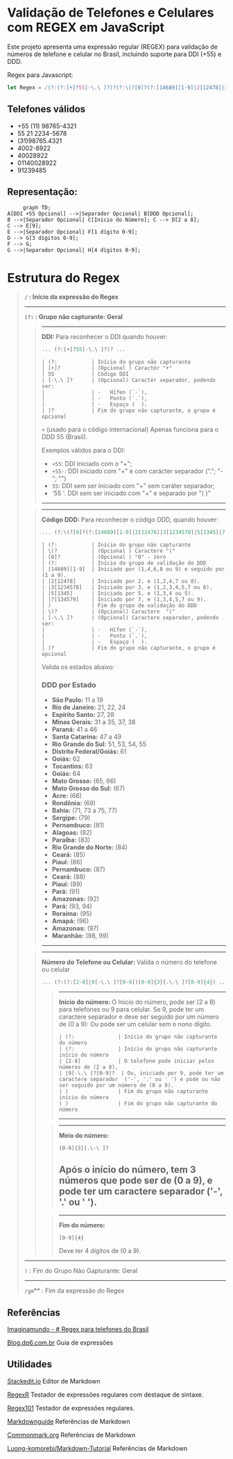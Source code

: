 
# Validação de Telefones e Celulares com REGEX em JavaScript

Este projeto apresenta uma expressão regular (REGEX) para validação de números de telefone e celular no Brasil, incluindo suporte para DDI (+55) e DDD.





Regex para Javascript:
```javascript
let Regex = /(?:(?:[+]?55[-\.\ ]?)?(?:\(?[0]?(?:[14689][1-9]|2[12478]|3[1234578]|5[1345]|7[134579])\)?[-\.\ ]?)?(?:(?:[2-8]|9[-\.\ ]?[0-9]?)[0-9]{3}[.\-\ ]?[0-9]{4}))/gm;
```


## Telefones válidos 
- +55 (11) 98765-4321
- 55 21 2234-5678
- (31)98765.4321
- 4002-8922
- 40028922
- 01140028922
- 91239485




## Representação:


```mermaid
     graph TD;
A[DDI +55 Opcional] -->|Separador Opcional| B[DDD Opcional];
B -->|Separador Opcional| C[Início do Número]; C --> D[2 a 8];
C --> E[9];
E -->|Separador Opcional| F[1 dígito 0-9];
D --> G[3 dígitos 0-9];
F --> G;
G -->|Separador Opcional| H[4 dígitos 0-9];
   ```



# Estrutura do Regex

><strong>**`/`** : Início da expressão do Regex</strong>
>___
><strong>**`(?:`** : Grupo não capturante: Geral</strong>
>>---
>><strong>DDI: </strong>
>>Para reconhecer o DDI quando houver:
>>
>>```javascript
>>... (?:[+]?55[-\.\ ]?)? ...
>>```
>>
>>```
>>| (?:           | Início do grupo não capturante
>>| [+]?          | (Opcional ) Caractér "+"
>>| 55            | Código DDI
>>| [-\.\ ]?      | (Opcional) Caractér separador, podendo ser:
>>|               | -   Hífen (`-`),
>>|               | -   Ponto (`.`),
>>|               | -   Espaço (  ).
>>| )?            | Fim do grupo não capturante, o grupo é opcional
>>```
>>
>>`+` (usado para o código internacional)
>>Apenas funciona para o DDD 55 (Brasil).
>>
>>Exemplos válidos para o DDI:
>>-   `+55`: DDI iniciado com o "+";
>>-   `+55-`: DDI iniciado com "+" e com carácter separador ("."; "-"; "")
>>-   `55`: DDI sem ser iniciado com "+" sem caráter separador;
>>-   '55 '. DDI sem ser iniciado com "+" e separado por "( )"
>>---
> 
>>---
>><strong>Código DDD: </strong>
>>Para reconhecer o código DDD, quando houver:
>>```javascript
>>... (?:\(?[0]?(?:[14689][1-9]|2[12478]|3[1234578]|5[1345]|7[134579])\)?[-\.\ ]?)? ...
>>```
>>
>>```
>>| (?:           | Início do grupo não capturante
>>| \(?           | (Opcional ) Caractere "("
>>| [0]?          | (Opcional ) "0" - zero
>>| (?:           | Início do grupo de validação do DDD
>>| [14689][1-9]  | Iniciado por (1,4,6,8 ou 9) e seguido por (1 a 9).
>>| |2[12478]     | Iniciado por 2, e (1,2,4,7 ou 8).
>>| |3[1234578]   | Iniciado por 3, e (1,2,3,4,5,7 ou 8).
>>| |5[1345]      | Iniciado por 5, e (1,3,4 ou 5).
>>| |7[134579]    | Iniciado por 7, e (1,3,4,5,7 ou 9).
>>| )             | Fim do grupo de validação do DDD
>>| \)?           | (Opcional) Caractere  ")" 
>>| [-\.\ ]?      | (Opcional) Caractere separador, podendo ser:
>>|               | -   Hífen (`-`),
>>|               | -   Ponto (`.`),
>>|               | -   Espaço (  ).
>>| )?            | Fim do grupo não capturante, o grupo é opcional
>>```
>>Valida os estados abaixo:
>>
>>### DDD por Estado 
>>- **São Paulo:** 11 a 19 
>>- **Rio de Janeiro:** 21, 22, 24
>>- **Espírito Santo:** 27, 28
>>- **Minas Gerais:** 31 a 35, 37, 38
>>- **Paraná:** 41 a 46
>>- **Santa Catarina:** 47 a 49
>>- **Rio Grande do Sul:** 51, 53, 54, 55
>>- **Distrito Federal/Goiás:** 61
>>- **Goiás:** 62
>>- **Tocantins:** 63
>>- **Goiás:** 64
>>- **Mato Grosso:** (65, 66)
>>- **Mato Grosso do Sul:** (67)
>>- **Acre:** (68)
>>- **Rondônia:** (69) 
>>- **Bahia:** (71, 73 a 75, 77)
>>- **Sergipe:** (79) 
>>- **Pernambuco:** (81)
>>- **Alagoas:** (82)
>>- **Paraíba:** (83)
>>- **Rio Grande do Norte:** (84) 
>>- **Ceará:** (85)
>>- **Piauí:** (86)
>>- **Pernambuco:** (87)
>>- **Ceará:** (88) 
>>- **Piauí:** (89)
>>- **Pará:** (91)
>>- **Amazonas:** (92)
>>- **Pará:** (93, 94)
>>- **Roraima:** (95)
>>- **Amapá:** (96)
>>- **Amazonas:** (97) 
>>- **Maranhão:** (98, 99)
>>---
>
>>---
>><strong>Número do Telefone ou Celular: </strong>
>> Valida o número do telefone ou celular
>>
>>```javascript
>>... (?:(?:[2-8]|9[-\.\ ]?[0-9])[0-9]{3}[.\-\ ]?[0-9]{4}) ...
>>```
>>
>>>---
>>><strong>Início do número:</strong>
>>> O Início do número, pode ser (2 a 8) para telefones ou 9 para celular.
>>> Se 9, pode ter um caractere separador e deve ser seguido por um número de (0 a 9):
>>> Ou pode ser um celular sem o nono dígito.
>>>
>>>```
>>>| (?:              | Início do grupo não capturante do número
>>>| (?:              | Início do grupo não capturante início do número
>>>| [2-8]            | O telefone pode iniciar pelos números de (2 a 8),
>>>| |9[-\.\ ]?[0-9]?  | Ou, iniciado por 9, pode ter um caractere separador  ('-', '.' ou ' ') e pode ou não ser seguido por um número de (0 a 9).
>>>| )                | Fim do grupo não capturante início do número
>>>| )                | Fim do grupo não capturante do número
>>>```
>>>---
>>
>>>---
>>><strong>Meio do número:</strong>
>>>```
>>>[0-9]{3}[.\-\ ]?
>>>```
>>>Após o início do número, tem 3 números que pode ser de (0 a 9), e pode ter um caractere separador ('-', '.' ou ' ').
>>>---
>>
>>>---
>>><strong>Fim do número:</strong>
>>>```
>>>[0-9]{4}
>>>```
>>>Deve ter 4 dígitos de (0 a 9).
>>>
>>
>
>---
>`)` :  Fim do Grupo Não Gapturante: Geral
>
>---
>`/gm`** : Fim da expressão do Regex

## Referências
[Imaginamundo - # Regex para telefones do Brasil](https://gist.github.com/imaginamundo/d689b211e640f40d445a9146fdace407)

[Blog.dp6.com.br](https://blog.dp6.com.br/regex-o-guia-essencial-das-express%C3%B5es-regulares-2fc1df38a481)
Guia de expressões

## Utilidades

[Stackedit.io](https://stackedit.io/app#)
Editor de Markdown

[RegexR](https://regexr.com/)
Testador de expressões regulares com destaque de sintaxe.

[Regex101](https://regex101.com/)
Testador de expressões regulares.

[Markdownguide](https://www.markdownguide.org/basic-syntax/#links)
Referências de Markdown

[Commonmark.org](https://commonmark.org/help/)
Referências de Markdown

[Luong-komorebi/Markdown-Tutorial](https://github.com/luong-komorebi/Markdown-Tutorial/blob/master/README_pt-BR.md)
Referências de Markdown
